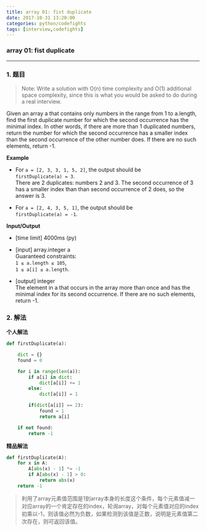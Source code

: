 ```yaml
---
title: array 01: fist duplicate
date: 2017-10-31 13:20:00
categories: python/codefights
tags: [interview,codefights]
---
```

### array 01: fist duplicate

---

### 1. 题目
> Note: Write a solution with O(n) time complexity and O(1) additional space complexity, since this is what you would be asked to do during a real interview.

Given an array a that contains only numbers in the range from 1 to a.length, find the first duplicate number for which the second occurrence has the minimal index. In other words, if there are more than 1 duplicated numbers, return the number for which the second occurrence has a smaller index than the second occurrence of the other number does. If there are no such elements, return -1.

**Example**

- For `a = [2, 3, 3, 1, 5, 2]`, the output should be  
`firstDuplicate(a) = 3`.  
There are 2 duplicates: numbers 2 and 3. The second occurrence of 3 has a smaller index than than second occurrence of 2 does, so the answer is 3.

- For `a = [2, 4, 3, 5, 1]`, the output should be  
`firstDuplicate(a) = -1`.

**Input/Output**

- [time limit] 4000ms (py)

- [input] array.integer a  
Guaranteed constraints:  
`1 ≤ a.length ≤ 105`,  
`1 ≤ a[i] ≤ a.length`.

- [output] integer  
The element in a that occurs in the array more than once and has the minimal index for its second occurrence. If there are no such elements, return -1.

### 2. 解法
**个人解法**
``` python
def firstDuplicate(a):

    dict = {}
    found = 0

    for i in range(len(a)):
        if a[i] in dict:
            dict[a[i]] += 1
        else:
            dict[a[i]] = 1

        if(dict[a[i]] == 2):
            found = 1
            return a[i]

    if not found:
        return -1
```

**精品解法**
``` python
def firstDuplicate(A):
    for x in A:
        A[abs(x) - 1] *= -1
        if A[abs(x) - 1] > 0:
            return abs(x)
    return -1
```
> 利用了array元素值范围是1到array本身的长度这个条件，每个元素值减一对应array的一个肯定存在的index，轮询array，对每个元素值对应的index初乘以-1，则该值必然为负数，如果检测到该值是正数，说明是元素值第二次存在，则可返回该值。

